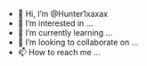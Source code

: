 - 👋 Hi, I’m @Hunter1xaxax
- 👀 I’m interested in ...
- 🌱 I’m currently learning ...
- 💞️ I’m looking to collaborate on ...
- 📫 How to reach me ...

<!---
Hunter1xaxax/Hunter1xaxax is a ✨ special ✨ repository because its `README.md` (this file) appears on your GitHub profile.
You can click the Preview link to take a look at your changes.
--->
